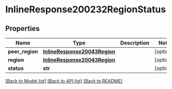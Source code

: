 # InlineResponse200232RegionStatus

## Properties
Name | Type | Description | Notes
------------ | ------------- | ------------- | -------------
**peer_region** | [**InlineResponse20043Region**](InlineResponse20043Region.md) |  | [optional] 
**region** | [**InlineResponse20043Region**](InlineResponse20043Region.md) |  | [optional] 
**status** | **str** |  | [optional] 

[[Back to Model list]](../README.md#documentation-for-models) [[Back to API list]](../README.md#documentation-for-api-endpoints) [[Back to README]](../README.md)

